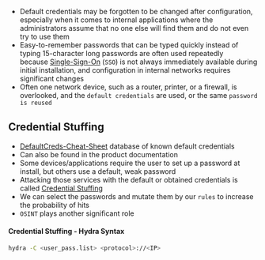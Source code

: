 * Default credentials may be forgotten to be changed after configuration, especially when it comes to internal applications where the administrators assume that no one else will find them and do not even try to use them
* Easy-to-remember passwords that can be typed quickly instead of typing 15-character long passwords are often used repeatedly because [Single-Sign-On](https://en.wikipedia.org/wiki/Single_sign-on) (`SSO`) is not always immediately available during initial installation, and configuration in internal networks requires significant changes
* Often one network device, such as a router, printer, or a firewall, is overlooked, and the `default credentials` are used, or the same `password is reused`

## Credential Stuffing
* [DefaultCreds-Cheat-Sheet](https://github.com/ihebski/DefaultCreds-cheat-sheet) database of known default credentials
* Can also be found in the product documentation
* Some devices/applications require the user to set up a password at install, but others use a default, weak password
* Attacking those services with the default or obtained credentials is called [Credential Stuffing](https://owasp.org/www-community/attacks/Credential_stuffing)
* We can select the passwords and mutate them by our `rules` to increase the probability of hits
* `OSINT` plays another significant role

#### Credential Stuffing - Hydra Syntax

```sh
hydra -C <user_pass.list> <protocol>://<IP>
```